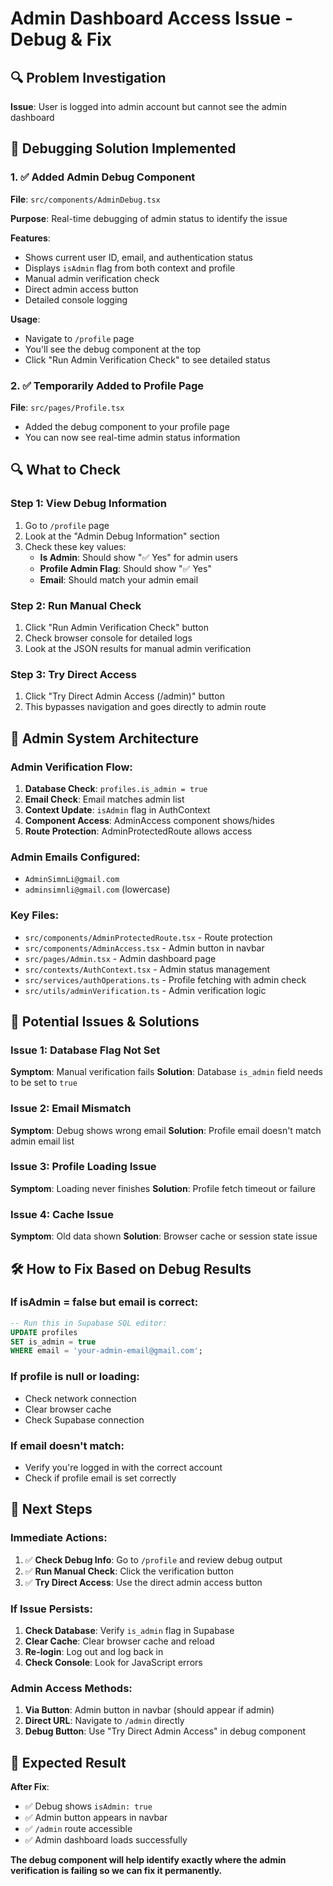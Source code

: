 # Admin Dashboard Access Issue - Debug & Fix

## 🔍 **Problem Investigation**

**Issue**: User is logged into admin account but cannot see the admin dashboard

## 🔧 **Debugging Solution Implemented**

### **1. ✅ Added Admin Debug Component**

**File**: `src/components/AdminDebug.tsx`

**Purpose**: Real-time debugging of admin status to identify the issue

**Features**:

- Shows current user ID, email, and authentication status
- Displays `isAdmin` flag from both context and profile
- Manual admin verification check
- Direct admin access button
- Detailed console logging

**Usage**:

- Navigate to `/profile` page
- You'll see the debug component at the top
- Click "Run Admin Verification Check" to see detailed status

### **2. ✅ Temporarily Added to Profile Page**

**File**: `src/pages/Profile.tsx`

- Added the debug component to your profile page
- You can now see real-time admin status information

## 🔍 **What to Check**

### **Step 1: View Debug Information**

1. Go to `/profile` page
2. Look at the "Admin Debug Information" section
3. Check these key values:
   - **Is Admin**: Should show "✅ Yes" for admin users
   - **Profile Admin Flag**: Should show "✅ Yes"
   - **Email**: Should match your admin email

### **Step 2: Run Manual Check**

1. Click "Run Admin Verification Check" button
2. Check browser console for detailed logs
3. Look at the JSON results for manual admin verification

### **Step 3: Try Direct Access**

1. Click "Try Direct Admin Access (/admin)" button
2. This bypasses navigation and goes directly to admin route

## 🎯 **Admin System Architecture**

### **Admin Verification Flow**:

1. **Database Check**: `profiles.is_admin = true`
2. **Email Check**: Email matches admin list
3. **Context Update**: `isAdmin` flag in AuthContext
4. **Component Access**: AdminAccess component shows/hides
5. **Route Protection**: AdminProtectedRoute allows access

### **Admin Emails Configured**:

- `AdminSimnLi@gmail.com`
- `adminsimnli@gmail.com` (lowercase)

### **Key Files**:

- `src/components/AdminProtectedRoute.tsx` - Route protection
- `src/components/AdminAccess.tsx` - Admin button in navbar
- `src/pages/Admin.tsx` - Admin dashboard page
- `src/contexts/AuthContext.tsx` - Admin status management
- `src/services/authOperations.ts` - Profile fetching with admin check
- `src/utils/adminVerification.ts` - Admin verification logic

## 🔧 **Potential Issues & Solutions**

### **Issue 1: Database Flag Not Set**

**Symptom**: Manual verification fails
**Solution**: Database `is_admin` field needs to be set to `true`

### **Issue 2: Email Mismatch**

**Symptom**: Debug shows wrong email
**Solution**: Profile email doesn't match admin email list

### **Issue 3: Profile Loading Issue**

**Symptom**: Loading never finishes
**Solution**: Profile fetch timeout or failure

### **Issue 4: Cache Issue**

**Symptom**: Old data shown
**Solution**: Browser cache or session state issue

## 🛠 **How to Fix Based on Debug Results**

### **If isAdmin = false but email is correct:**

```sql
-- Run this in Supabase SQL editor:
UPDATE profiles
SET is_admin = true
WHERE email = 'your-admin-email@gmail.com';
```

### **If profile is null or loading:**

- Check network connection
- Clear browser cache
- Check Supabase connection

### **If email doesn't match:**

- Verify you're logged in with the correct account
- Check if profile email is set correctly

## 🎯 **Next Steps**

### **Immediate Actions**:

1. ✅ **Check Debug Info**: Go to `/profile` and review debug output
2. ✅ **Run Manual Check**: Click the verification button
3. ✅ **Try Direct Access**: Use the direct admin access button

### **If Issue Persists**:

1. **Check Database**: Verify `is_admin` flag in Supabase
2. **Clear Cache**: Clear browser cache and reload
3. **Re-login**: Log out and log back in
4. **Check Console**: Look for JavaScript errors

### **Admin Access Methods**:

1. **Via Button**: Admin button in navbar (should appear if admin)
2. **Direct URL**: Navigate to `/admin` directly
3. **Debug Button**: Use "Try Direct Admin Access" in debug component

## 🚀 **Expected Result**

**After Fix**:

- ✅ Debug shows `isAdmin: true`
- ✅ Admin button appears in navbar
- ✅ `/admin` route accessible
- ✅ Admin dashboard loads successfully

**The debug component will help identify exactly where the admin verification is failing so we can fix it permanently.**
